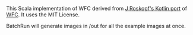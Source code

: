 This Scala implementation of WFC derived from [J Roskopf's Kotlin port](https://github.com/j-roskopf/WFC) of [WFC](https://github.com/mxgmn/WaveFunctionCollapse).
It uses the MIT License.

BatchRun will generate images in /out for all the example images at once.